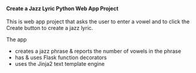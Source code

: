 #### Create a Jazz Lyric Python Web App Project

This is web app project that asks the user to enter a vowel 
and to click the Create button to create a jazz lyric.

The app
- creates a jazz phrase & reports the number of vowels in the phrase
- has & uses Flask function decorators
- uses the Jinja2 text template engine
